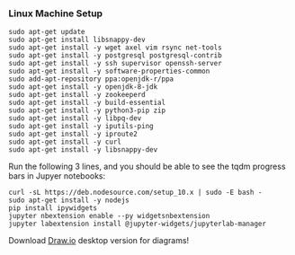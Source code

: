 ### Linux Machine Setup

```
sudo apt-get update
sudo apt-get install libsnappy-dev
sudo apt-get install -y wget axel vim rsync net-tools
sudo apt-get install -y postgresql postgresql-contrib
sudo apt-get install -y ssh supervisor openssh-server
sudo apt-get install -y software-properties-common
sudo add-apt-repository ppa:openjdk-r/ppa
sudo apt-get install -y openjdk-8-jdk
sudo apt-get install -y zookeeperd
sudo apt-get install -y build-essential
sudo apt-get install -y python3-pip zip
sudo apt-get install -y libpq-dev
sudo apt-get install -y iputils-ping
sudo apt-get install -y iproute2
sudo apt-get install -y curl
sudo apt-get install -y libsnappy-dev
```

Run the following 3 lines, and you should be able to see the tqdm progress bars in Jupyer notebooks:

```
curl -sL https://deb.nodesource.com/setup_10.x | sudo -E bash -
sudo apt-get install -y nodejs
pip install ipywidgets
jupyter nbextension enable --py widgetsnbextension
jupyter labextension install @jupyter-widgets/jupyterlab-manager
```

Download [Draw.io](https://github.com/jgraph/drawio-desktop/releases) desktop version for diagrams!
